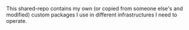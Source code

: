This shared-repo contains my own (or copied from someone else's and modified) custom packages I use in different infrastructures I need to operate.
